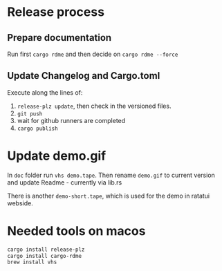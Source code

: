 # Release process

## Prepare documentation

Run first `cargo rdme` and then decide on `cargo rdme --force`

## Update Changelog and Cargo.toml

Execute along the lines of:
1. `release-plz update`, then check in the versioned files.
2. `git push`
3. wait for github runners are completed
4. `cargo publish`

# Update demo.gif

In `doc` folder run `vhs demo.tape`.
Then rename `demo.gif` to current version and update Readme - currently via lib.rs

There is another `demo-short.tape`, which is used for the demo in ratatui webside.

# Needed tools on macos

```sh
cargo install release-plz
cargo install cargo-rdme
brew install vhs
```
